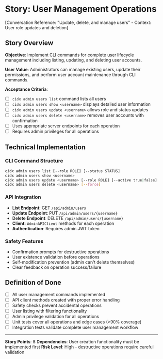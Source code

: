 # Story: User Management Operations

[Conversation Reference: "Update, delete, and manage users" - Context: User role updates and deletion]

## Story Overview

**Objective**: Implement CLI commands for complete user lifecycle management including listing, updating, and deleting user accounts.

**User Value**: Administrators can manage existing users, update their permissions, and perform user account maintenance through CLI commands.

**Acceptance Criteria**:
- [ ] `cidx admin users list` command lists all users
- [ ] `cidx admin users show <username>` displays detailed user information
- [ ] `cidx admin users update <username>` allows role and status updates
- [ ] `cidx admin users delete <username>` removes user accounts with confirmation
- [ ] Uses appropriate server endpoints for each operation
- [ ] Requires admin privileges for all operations

## Technical Implementation

### CLI Command Structure
```bash
cidx admin users list [--role ROLE] [--status STATUS]
cidx admin users show <username>
cidx admin users update <username> [--role ROLE] [--active true|false]
cidx admin users delete <username> [--force]
```

### API Integration
- **List Endpoint**: GET `/api/admin/users`
- **Update Endpoint**: PUT `/api/admin/users/{username}`
- **Delete Endpoint**: DELETE `/api/admin/users/{username}`
- **Client**: `AdminAPIClient` methods for each operation
- **Authentication**: Requires admin JWT token

### Safety Features
- Confirmation prompts for destructive operations
- User existence validation before operations
- Self-modification prevention (admin can't delete themselves)
- Clear feedback on operation success/failure

## Definition of Done
- [ ] All user management commands implemented
- [ ] API client methods created with proper error handling
- [ ] Safety checks prevent accidental operations
- [ ] User listing with filtering functionality
- [ ] Admin privilege validation for all operations
- [ ] Unit tests cover all operations and edge cases (>90% coverage)
- [ ] Integration tests validate complete user management workflow

---

**Story Points**: 8
**Dependencies**: User creation functionality must be implemented first
**Risk Level**: High - destructive operations require careful validation